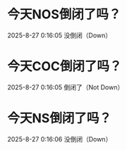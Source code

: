 # 今天NOS倒闭了吗？

2025-8-27 0:16:05 没倒闭（Down）

# 今天COC倒闭了吗？

2025-8-27 0:16:05 倒闭了（Not Down）

# 今天NS倒闭了吗？

2025-8-27 0:16:06 没倒闭（Down）

